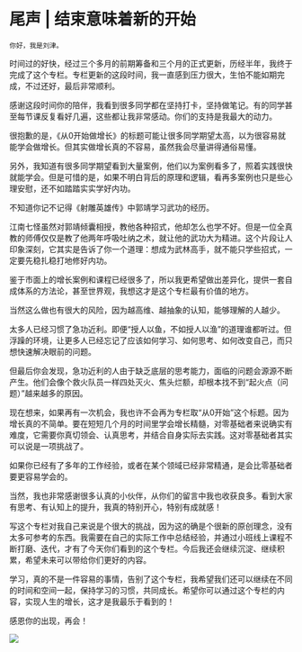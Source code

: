 # 尾声 | 结束意味着新的开始

    你好，我是刘津。

时间过的好快，经过三个多月的前期筹备和三个月的正式更新，历经半年，我终于完成了这个专栏。专栏更新的这段时间，我一直感到压力很大，生怕不能如期完成，不过还好，最后非常顺利。

感谢这段时间你的陪伴，我看到很多同学都在坚持打卡，坚持做笔记。有的同学甚至每节课反复看好几遍，这些都让我非常感动。你们的支持是我最大的动力。

很抱歉的是，《从0开始做增长》的标题可能让很多同学期望太高，以为很容易就能学会做增长。但其实做增长真的不容易，虽然我会尽量讲得通俗易懂。

另外，我知道有很多同学期望看到大量案例，他们以为案例看多了，照着实践很快就能学会。但是可惜的是，如果不明白背后的原理和逻辑，看再多案例也只是些心理安慰，还不如踏踏实实学好内功。

不知道你记不记得《射雕英雄传》中郭靖学习武功的经历。

江南七怪虽然对郭靖倾囊相授，教他各种招式，他却怎么也学不好。但是一位全真教的师傅仅仅是教了他两年呼吸吐纳之术，就让他的武功大为精进。这个片段让人印象深刻，它其实是告诉了你一个道理：想成为武林高手，就不能只学些招式，一定要先稳扎稳打地修好内功。

鉴于市面上的增长案例和课程已经很多了，所以我更希望做出差异化，提供一套自成体系的方法论，甚至世界观，我想这才是这个专栏最有价值的地方。

当然这么做也有很大的风险，因为越高维、越抽象的认知，能够理解的人越少。

太多人已经习惯了急功近利。即便“授人以鱼，不如授人以渔”的道理谁都听过。但浮躁的环境，让更多人已经忘记了应该如何学习、如何思考、如何改变自己，而只想快速解决眼前的问题。

但最后你会发现，急功近利的人由于缺乏底层的思考能力，面临的问题会源源不断产生。他们会像个救火队员一样四处灭火、焦头烂额，却根本找不到“起火点（问题）”越来越多的原因。

现在想来，如果再有一次机会，我也许不会再为专栏取“从0开始”这个标题。因为增长真的不简单。要在短短几个月的时间里学会增长精髓，对零基础者来说确实有难度，它需要你真切领会、认真思考，并结合自身实际去实践。这对零基础者其实可以说是一项挑战了。

如果你已经有了多年的工作经验，或者在某个领域已经非常精通，是会比零基础者要更容易学会的。

当然，我也非常感谢很多认真的小伙伴，从你们的留言中我也收获良多。看到大家有思考、有认知上的提升，我真的特别开心，特别有成就感！

写这个专栏对我自己来说是个很大的挑战，因为这的确是个很新的原创理念，没有太多可参考的东西。我需要在自己的实际工作中总结经验，并通过小班线上课程不断打磨、迭代，才有了今天你们看到的这个专栏。今后我还会继续沉淀、继续积累，希望未来可以带给你们更好的内容。

学习，真的不是一件容易的事情，告别了这个专栏，我希望我们还可以继续在不同的时间和空间一起，保持学习的习惯，共同成长。希望你可以通过这个专栏的内容，实现人生的增长，这才是我最乐于看到的！

感恩你的出现，再会！

[![](https://static001.geekbang.org/resource/image/bf/eb/bff8600a3ddbe5f7d37748ff3ee54beb.jpg)](https://jinshuju.net/f/lWKjN8)
    